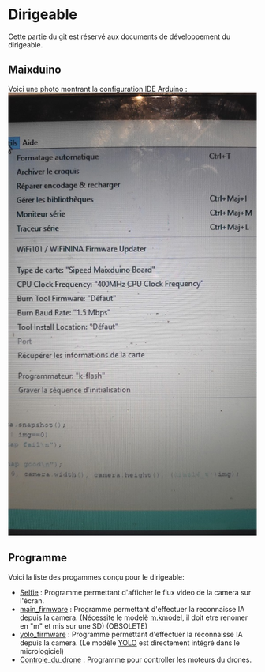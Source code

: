 # Dirigeable
Cette partie du git est réservé aux documents de développement du dirigeable.

## Maixduino
Voici une photo montrant la configuration IDE Arduino : ![Configuration](../Images/IMG_20211205_185214.jpg "Configuration")

## Programme
Voici la liste des progammes conçu pour le dirigeable:
- [Selfie](programme/selfie) : Programme permettant d'afficher le flux video de la camera sur l'écran.
- [main_firmware](programme/main_firmware) : Programme permettant d'effectuer la reconnaisse IA depuis la camera.
(Nécessite le modelè [m.kmodel](mobilenet_model/m.kmodel), il doit etre renomer en "m" et mis sur une SD) (OBSOLETE)
- [yolo_firmware](programme/yolo_firmware) : Programme permettant d'effectuer la reconnaisse IA depuis la camera.
(Le modèle [YOLO](yolo2_model/) est directement intégré dans le micrologiciel)
- [Controle_du_drone](controle_drone_firmware) : Programme pour controller les moteurs du drones.
